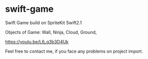 # swift-game
Swift Game build on SpriteKit Swift2.1

Objects of Game:
Wall,
Ninja,
Cloud,
Ground,

https://youtu.be/L6_g3b3D4Uk

Feel free to contact me, if you face any problems on project import.
